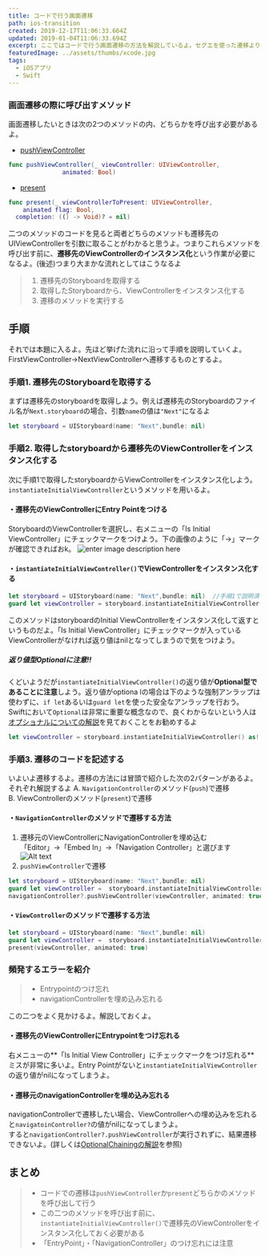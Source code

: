 ```yaml
---
title: コードで行う画面遷移
path: ios-transition
created: 2019-12-17T11:06:33.664Z
updated: 2019-01-04T11:06:33.694Z
excerpt: ここではコードで行う画面遷移の方法を解説しているよ。セグエを使った遷移よりもコードの遷移を使いこなせるようになると、複雑なアプリも作りやすいよ
featuredImage: ../assets/thumbs/xcode.jpg
tags:
  - iOSアプリ
  - Swift
---
```

### 画面遷移の際に呼び出すメソッド
画面遷移したいときは次の2つのメソッドの内、どちらかを呼び出す必要があるよ。
- [pushViewController](https://developer.apple.com/documentation/uikit/uinavigationcontroller/1621887-pushviewcontroller?language=swift)
``` swift
func pushViewController(_ viewController: UIViewController, 
               animated: Bool)
```
- [present](https://developer.apple.com/documentation/uikit/uiviewcontroller/1621380-present)
``` swift
func present(_ viewControllerToPresent: UIViewController, 
    animated flag: Bool, 
  completion: (() -> Void)? = nil)
```

二つのメソッドのコードを見ると両者どちらのメソッドも遷移先のUIViewControllerを引数に取ることがわかると思うよ。つまりこれらメソッドを呼び出す前に、**遷移先のViewControllerのインスタンス化**という作業が必要になるよ。(後述)つまり大まかな流れとしてはこうなるよ


> 1. 遷移先のStoryboardを取得する
> 2. 取得したStoryboardから、ViewControllerをインスタンス化する
> 3. 遷移のメソッドを実行する

## 手順
それでは本題に入るよ。先ほど挙げた流れに沿って手順を説明していくよ。FirstViewController→NextViewControllerへ遷移するものとするよ。

### 手順1. 遷移先のStoryboardを取得する
まずは遷移先のstoryboardを取得しよう。例えば遷移先のStoryboardのファイル名が`Next.storyboard`の場合、引数`name`の値は`"Next"`になるよ

```swift
let storyboard = UIStoryboard(name: "Next",bundle: nil)
```

### 手順2. 取得したstoryboardから遷移先のViewControllerをインスタンス化する
次に手順1で取得したstoryboardからViewControllerをインスタンス化しよう。`instantiateInitialViewController`というメソッドを用いるよ。

#### ・遷移先のViewControllerにEntry Pointをつける
StoryboardのViewControllerを選択し、右メニューの「Is Initial ViewController」にチェックマークをつけよう。下の画像のように「→」マークが確認できればおk。
![enter image description here](https://i.gyazo.com/a60ac3b2ba5d011e59825e0a433f5d29.png)

#### ・`instantiateInitialViewController()`でViewControllerをインスタンス化する
```swift
let storyboard = UIStoryboard(name: "Next",bundle: nil)  //手順1で説明済
guard let viewController = storyboard.instantiateInitialViewController() as? NextViewController else { return }  //インスタンス化したものを定数viewControllerとして定義
```
このメソッドはstoryboardのInitial ViewControllerをインスタンス化して返すというものだよ。「Is Initial ViewController」にチェックマークが入っているViewControllerがなければ返り値はnilとなってしまうので気をつけよう。

##### 返り値型Optionalに注意!!
くどいようだが`instantiateInitialViewController()`の返り値が**Optional型であることに注意**しよう。返り値がoptiona lの場合は下のような強制アンラップは使わずに、`if let`あるいは`guard let`を使った安全なアンラップを行おう。  
Swiftにおいて`Optional`は非常に重要な概念なので、良くわからないという人は[オプショナルについての解説](https://saku-program.com/about-optional)を見ておくことをお勧めするよ
``` swift
let viewController = storyboard.instantiateInitialViewController() as! NextViewController
```
 
### 手順3. 遷移のコードを記述する
いよいよ遷移するよ。遷移の方法には冒頭で紹介した次の2パターンがあるよ。それぞれ解説するよ
A. `NavigationController`のメソッド(`push`)で遷移  
B. ViewControllerのメソッド(`present`)で遷移

#### ・`NavigationController`のメソッドで遷移する方法
1. 遷移元のViewControllerにNavigationControllerを埋め込む  
「Editor」→「Embed In」→「Navigation Controller」と選びます
![Alt text](./embedin.png)
2. `pushViewController`で遷移
```swift
let storyboard = UIStoryboard(name: "Next",bundle: nil)
guard let viewController =  storyboard.instantiateInitialViewController() as? NextViewController else { return }
navigationController?.pushViewController(viewController, animated: true)
```
#### ・`ViewController`のメソッドで遷移する方法
```swift
let storyboard = UIStoryboard(name: "Next",bundle: nil)
guard let viewController =  storyboard.instantiateInitialViewController() as? NextViewController else { return }
present(viewController, animated: true)
```

### 頻発するエラーを紹介
> - Entrypointのつけ忘れ
> - navigationControllerを埋め込み忘れる

この二つをよく見かけるよ。解説しておくよ。
#### ・遷移先のViewControllerにEntrypointをつけ忘れる
右メニューの**「Is Initial View Controller」にチェックマークをつけ忘れる**ミスが非常に多いよ。Entry Pointがないと`instantiateInitialViewController`の返り値がnilになってしまうよ。

#### ・遷移元のnavigationControllerを埋め込み忘れる
navigationControllerで遷移したい場合、ViewControllerへの埋め込みを忘れると`navigatoinController?`の値がnilになってしまうよ。  
すると`navigationController?.pushViewController`が実行されずに、結果遷移できないよ。(詳しくは[OptionalChainingの解説](https://saku-program.com/about-optional)を参照)

## まとめ
> - コードでの遷移は`pushViewController`か`present`どちらかのメソッドを呼び出して行う
> - この二つのメソッドを呼び出す前に、`instantiateInitialViewController()`で遷移先のViewControllerをインスタンス化しておく必要がある
> - 「EntryPoint」・「NavigationController」のつけ忘れには注意